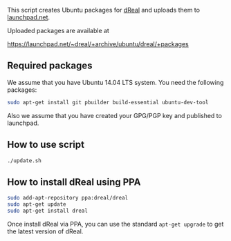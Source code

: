 This script creates Ubuntu packages for
[dReal][dreal] and uploads them to
[launchpad.net](https://launchpad.net/~dreal/+archive/ubuntu/dreal/+packages).

Uploaded packages are available at

https://launchpad.net/~dreal/+archive/ubuntu/dreal/+packages

[dreal]: https://dreal.github.io


Required packages
-----------------

We assume that you have Ubuntu 14.04 LTS system. You need the
following packages:

```bash
sudo apt-get install git pbuilder build-essential ubuntu-dev-tool
```

Also we assume that you have created your GPG/PGP key and published to
launchpad.


How to use script
-----------------

```bash
./update.sh
```


How to install dReal using PPA
-----------------------------

```bash
sudo add-apt-repository ppa:dreal/dreal
sudo apt-get update
sudo apt-get install dreal
```

Once install dReal via PPA, you can use the standard `apt-get upgrade`
to get the latest version of dReal.
